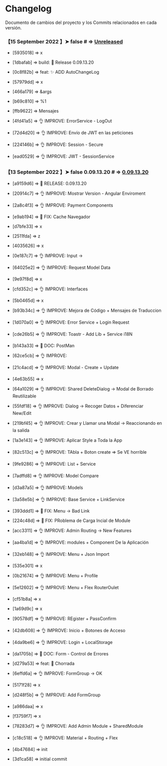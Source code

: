 # Changelog
Documento de cambios del proyecto y los Commits relacionados en cada versión.

### 【15 September 2022 】➤  false   # =>  [Unreleased](https://github.com/TheBoomerDev/angular_01/compare/0.09.13.20...HEAD)

- [5935018] => x

- [1dbafab] => build: :bookmark: Release 0.09.13.20

- [0c8f82b] => feat: :sparkles: ADD AutoChangeLog

- [57979dd] => x

- [466a179] => &args

- [b69c810] => %1

- [ffb9622] => Mensajes

- [4fd41a5] => 👌 IMPROVE: ErrorService - LogOut

- [72d4d20] => 👌 IMPROVE: Envío de JWT en las peticiones

- [224146b] => 👌 IMPROVE: Session - Secure

- [ead0529] => 👌 IMPROVE: JWT - SessionService

### 【13 September 2022 】➤  false  0.09.13.20 # =>  [0.09.13.20]()

- [a9159d6] => 🚀 RELEASE: 0.09.13.20

- [20914c7] => 👌 IMPROVE: Mostrar Version - Angular Enviroment

- [2a8c4f3] => 👌 IMPROVE: Payment Components

- [e9ab194] => 🐛 FIX: Cache Navegador

- [d7bfe33] => x

- [2511fda] => z

- [4035626] => x

- [0e187c7] => 👌 IMPROVE: Input -&gt;

- [64025e2] => 👌 IMPROVE: Request Model Data

- [9e97f8d] => x

- [cfd352c] => 👌 IMPROVE: Interfaces

- [5b0465d] => x

- [b93b34c] => 👌 IMPROVE: Mejora de Código + Mensajes de Traduccion

- [1d070a0] => 👌 IMPROVE: Error Service + Login Request

- [cde26b5] => 👌 IMPROVE: Toastr - Add Lib + Service i18N

- [b143a33] => 📖 DOC: PostMan

- [62ce5cb] => 👌 IMPROVE:

- [21c4acd] => 👌 IMPROVE: Modal - Create + Update

- [4e63b55] => x

- [64a1029] => 👌 IMPROVE: Shared DeleteDialog -&gt; Modal de Borrado Reutilizable

- [55fdf18] => 👌 IMPROVE: Dialog -&gt; Recoger Datos + Diferenciar New/Edit

- [219bf45] => 👌 IMPROVE: Crear y Llamar una Modal -&gt; Reaccionando en la salida

- [1a3e143] => 👌 IMPROVE: Aplicar Style a Toda la App

- [82c513c] => 👌 IMPROVE: TAbla + Boton create =&gt; Se VE horrible

- [9fe9286] => 👌 IMPROVE: List + Service

- [7adffd8] => 👌 IMPROVE: Model Compare

- [d3a87a5] => 👌 IMPROVE: Models

- [3a58e5b] => 👌 IMPROVE: Base Service + LinkService

- [393ddd1] => 🐛 FIX: Menu -&gt; Bad Link

- [224c48d] => 🐛 FIX: PRoblema de Carga  Incial de Module

- [acc3311] => 👌 IMPROVE: Admin Routing -&gt; New Features

- [aa4ba1d] => 👌 IMPROVE: modules + Component De la Aplicación

- [32eb148] => 👌 IMPROVE: Menu + Json Import

- [535e301] => x

- [0b21674] => 👌 IMPROVE: Menu + Profile

- [5e12602] => 👌 IMPROVE: Menu + Flex RouterOulet

- [cf51b8a] => x

- [1a69d9c] => x

- [90578df] => 👌 IMPROVE: REgister + PassConfirm

- [42db608] => 👌 IMPROVE: Inicio + Botones de Acceso

- [4da9be6] => 👌 IMPROVE: Login + LocalStorage

- [da1705b] => 📖 DOC: Form - Control de Errores

- [d279a53] => feat: :memo: Chorrada

- [6effd6a] => 👌 IMPROVE: FormGroup -&gt; OK

- [5171f28] => x

- [d248f5b] => 👌 IMPROVE: Add FormGroup

- [a986daa] => x

- [f3759f7] => x

- [78283d7] => 👌 IMPROVE: Add Admin Module + SharedModule

- [c18c518] => 👌 IMPROVE: Material + Routing + Flex

- [4b47684] => init

- [3d1ca58] => initial commit

